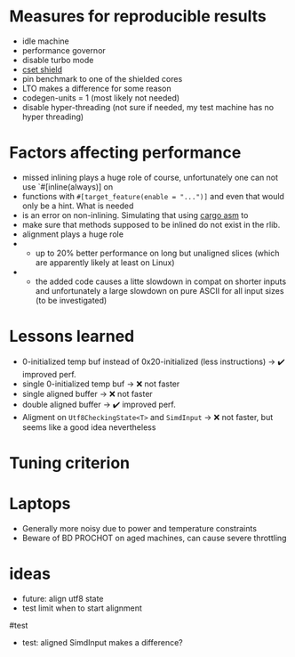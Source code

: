 # Measures for reproducible results
* idle machine
* performance governor
* disable turbo mode
* [cset shield](https://documentation.suse.com/sle-rt/12-SP4/html/SLE-RT-all/cha-shielding-model.html)
* pin benchmark to one of the shielded cores
* LTO makes a difference for some reason
* codegen-units = 1 (most likely not needed)
* disable hyper-threading (not sure if needed, my test machine has no hyper threading)

# Factors affecting performance
* missed inlining plays a huge role of course, unfortunately one can not use `#[inline(always)] on
* functions with `#[target_feature(enable = "...")]` and even that would only be a hint. What is needed
* is an error on non-inlining. Simulating that using [cargo asm](https://github.com/gnzlbg/cargo-asm) to
* make sure that methods supposed to be inlined do not exist in the rlib.
* alignment plays a huge role
* * up to 20% better performance on long but unaligned slices (which are apparently likely at least on Linux)
* * the added code causes a litte slowdown in compat on shorter inputs
    and unfortunately a large slowdown on pure ASCII for all input sizes (to be investigated)

# Lessons learned
* 0-initialized temp buf instead of 0x20-initialized (less instructions) -> ✔️ improved perf.
* single 0-initialized temp buf -> ❌ not faster
* single aligned buffer -> ❌ not faster
* double aligned buffer -> ✔️ improved perf.
* Aligment on `Utf8CheckingState<T>` and `SimdInput` -> ❌ not faster, but seems like a good idea nevertheless

# Tuning criterion

# Laptops
* Generally more noisy due to power and temperature constraints
* Beware of BD PROCHOT on aged machines, can cause severe throttling


# ideas
* future: align utf8 state
* test limit when to start alignment

#test
* test: aligned SimdInput makes a difference?